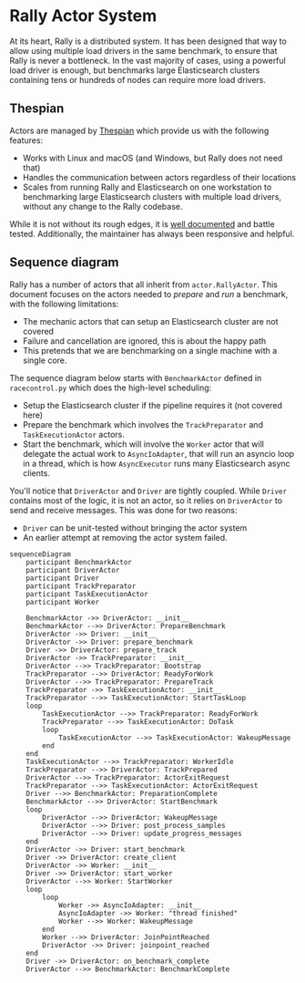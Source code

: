 # Rally Actor System

At its heart, Rally is a distributed system. It has been designed that way to
allow using multiple load drivers in the same benchmark, to ensure that Rally
is never a bottleneck. In the vast majority of cases, using a powerful load
driver is enough, but benchmarks large Elasticsearch clusters containing tens
or hundreds of nodes can require more load drivers.

## Thespian

Actors are managed by [Thespian](https://thespianpy.com/doc/) which provide us
with the following features:

 * Works with Linux and macOS (and Windows, but Rally does not need that)
 * Handles the communication between actors regardless of their locations
 * Scales from running Rally and Elasticsearch on one workstation to
   benchmarking large Elasticsearch clusters with multiple load drivers,
   without any change to the Rally codebase.

While it is not without its rough edges, it is [well
documented](https://thespianpy.com/doc/using.html) and battle tested.
Additionally, the maintainer has always been responsive and helpful.

## Sequence diagram

Rally has a number of actors that all inherit from `actor.RallyActor`. This
document focuses on the actors needed to *prepare* and *run* a benchmark, with
the following limitations:

 * The mechanic actors that can setup an Elasticsearch cluster are not covered
 * Failure and cancellation are ignored, this is about the happy path
 * This pretends that we are benchmarking on a single machine with a single
   core.

The sequence diagram below starts with `BenchmarkActor` defined in
`racecontrol.py` which does the high-level scheduling:

 * Setup the Elasticsearch cluster if the pipeline requires it (not covered
   here)
 * Prepare the benchmark which involves the `TrackPreparator` and
   `TaskExecutionActor` actors.
 * Start the benchmark, which will involve the `Worker` actor that will
   delegate the actual work to `AsyncIoAdapter`, that will run an asyncio loop
   in a thread, which is how `AsyncExecutor` runs many Elasticsearch async
   clients.

You'll notice that `DriverActor` and `Driver` are tightly coupled. While
`Driver` contains most of the logic, it is not an actor, so it relies on
`DriverActor` to send and receive messages. This was done for two reasons:

 * `Driver` can be unit-tested without bringing the actor system
 * An earlier attempt at removing the actor system failed.

```mermaid
sequenceDiagram
    participant BenchmarkActor
    participant DriverActor
    participant Driver
    participant TrackPreparator
    participant TaskExecutionActor
    participant Worker

    BenchmarkActor ->> DriverActor: __init__
    BenchmarkActor -->> DriverActor: PrepareBenchmark
    DriverActor ->> Driver: __init__
    DriverActor ->> Driver: prepare_benchmark
    Driver ->> DriverActor: prepare_track
    DriverActor ->> TrackPreparator: __init__
    DriverActor -->> TrackPreparator: Bootstrap
    TrackPreparator -->> DriverActor: ReadyForWork
    DriverActor -->> TrackPreparator: PrepareTrack
    TrackPreparator ->> TaskExecutionActor: __init__
    TrackPreparator -->> TaskExecutionActor: StartTaskLoop
    loop
        TaskExecutionActor -->> TrackPreparator: ReadyForWork
        TrackPreparator -->> TaskExecutionActor: DoTask
        loop
            TaskExecutionActor -->> TaskExecutionActor: WakeupMessage
        end
    end
    TaskExecutionActor -->> TrackPreparator: WorkerIdle
    TrackPreparator -->> DriverActor: TrackPrepared
    DriverActor -->> TrackPreparator: ActorExitRequest
    TrackPreparator -->> TaskExecutionActor: ActorExitRequest
    Driver -->> BenchmarkActor: PreparationComplete
    BenchmarkActor -->> DriverActor: StartBenchmark
    loop
        DriverActor -->> DriverActor: WakeupMessage
        DriverActor -->> Driver: post_process_samples
        DriverActor -->> Driver: update_progress_messages
    end
    DriverActor ->> Driver: start_benchmark
    Driver ->> DriverActor: create_client
    DriverActor ->> Worker: __init__
    Driver ->> DriverActor: start_worker
    DriverActor -->> Worker: StartWorker
    loop
        loop
            Worker ->> AsyncIoAdapter: __init__
            AsyncIoAdapter ->> Worker: "thread finished"
            Worker -->> Worker: WakeupMessage
        end
        Worker -->> DriverActor: JoinPointReached
        DriverActor ->> Driver: joinpoint_reached
    end
    Driver ->> DriverActor: on_benchmark_complete
    DriverActor -->> BenchmarkActor: BenchmarkComplete
```
